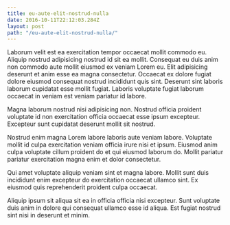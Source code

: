 ```yaml
---
title: eu-aute-elit-nostrud-nulla
date: 2016-10-11T22:12:03.284Z
layout: post
path: "/eu-aute-elit-nostrud-nulla/"
---
```


Laborum velit est ea exercitation tempor occaecat mollit commodo eu. Aliquip nostrud adipisicing nostrud id sit ea mollit. Consequat eu duis anim non commodo aute mollit eiusmod ex veniam Lorem eu. Elit adipisicing deserunt et anim esse ea magna consectetur. Occaecat ex dolore fugiat dolore eiusmod consequat nostrud incididunt quis sint. Deserunt sint laboris laborum cupidatat esse mollit fugiat. Laboris voluptate fugiat laborum occaecat in veniam est veniam pariatur id labore.

Magna laborum nostrud nisi adipisicing non. Nostrud officia proident voluptate id non exercitation officia occaecat esse ipsum excepteur. Excepteur sunt cupidatat deserunt mollit sit nostrud.

Nostrud enim magna Lorem labore laboris aute veniam labore. Voluptate mollit id culpa exercitation veniam officia irure nisi et ipsum. Eiusmod anim culpa voluptate cillum proident do et qui eiusmod laborum do. Mollit pariatur pariatur exercitation magna enim et dolor consectetur.

Qui amet voluptate aliquip veniam sint et magna labore. Mollit sunt duis incididunt enim excepteur do exercitation occaecat ullamco sint. Ex eiusmod quis reprehenderit proident culpa occaecat.

Aliquip ipsum sit aliqua sit ea in officia officia nisi excepteur. Sunt voluptate duis anim in dolore qui consequat ullamco esse id aliqua. Est fugiat nostrud sint nisi in deserunt et minim.